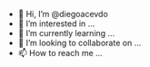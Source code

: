 - 👋 Hi, I’m @diegoacevdo
- 👀 I’m interested in ...
- 🌱 I’m currently learning ...
- 💞️ I’m looking to collaborate on ...
- 📫 How to reach me ...

<!---
diegoacevdo/diegoacevdo is a ✨ special ✨ repository because its `README.md` (this file) appears on your GitHub profile.
You can click the Preview link to take a look at your changes.
--->
